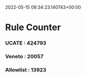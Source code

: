 2022-05-15 08:34:23.140743+00:00
# Rule Counter 
 ### UCATE : 424793

 ### Veneto : 20057

 ### Allowlist : 13923